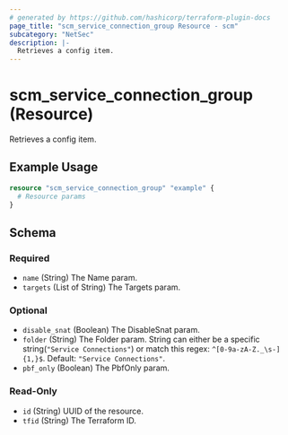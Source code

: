 ```yaml
---
# generated by https://github.com/hashicorp/terraform-plugin-docs
page_title: "scm_service_connection_group Resource - scm"
subcategory: "NetSec"
description: |-
  Retrieves a config item.
---
```


# scm_service_connection_group (Resource)

Retrieves a config item.

## Example Usage

```terraform
resource "scm_service_connection_group" "example" {
  # Resource params
}
```

<!-- schema generated by tfplugindocs -->
## Schema

### Required

- `name` (String) The Name param.
- `targets` (List of String) The Targets param.

### Optional

- `disable_snat` (Boolean) The DisableSnat param.
- `folder` (String) The Folder param. String can either be a specific string(`"Service Connections"`) or match this regex: `^[0-9a-zA-Z._\s-]{1,}$`. Default: `"Service Connections"`.
- `pbf_only` (Boolean) The PbfOnly param.

### Read-Only

- `id` (String) UUID of the resource.
- `tfid` (String) The Terraform ID.
